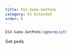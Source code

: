 ```yaml
---
title: ESX.Game.GetPeds
category: ES Extended
order: 6
---
```


```lua
ESX.Game.GetPeds(ignoreList)
```

Get peds
